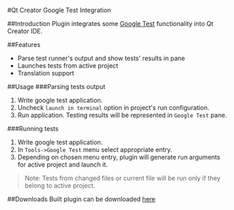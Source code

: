 #Qt Creator Google Test Integration

##Introduction
Plugin integrates some [Google Test](https://code.google.com/p/googletest/ "Google T") functionality into Qt Creator IDE.

##Features
* Parse test runner's output and show tests' results in pane
* Launches tests from active project
* Translation support

##Usage
###Parsing tests output
1. Write google test application.
2. Uncheck `launch in terminal` option in project's run configuration.
3. Run application. Testing results will be represented in `Google Test` pane.

###Running tests
1. Write google test application.
2. In `Tools->Google Test` menu select appropriate entry.
3. Depending on chosen menu entry, plugin will generate run arguments for active project and launch it.

>Note: Tests from changed files or current file will be run only if they belong to active project.

##Downloads
Built plugin can be downloaded [here](https://sourceforge.net/projects/qtc-gtest/files/bin/ "Sourceforge")

